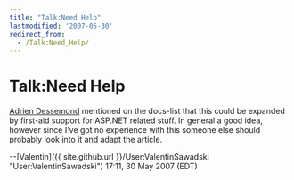 ```yaml
---
title: "Talk:Need Help"
lastmodified: '2007-05-30'
redirect_from:
  - /Talk:Need_Help/
---
```


Talk:Need Help
==============

[Adrien Dessemond](mailto:adrien.dessemond@softhome.net) mentioned on the docs-list that this could be expanded by first-aid support for ASP.NET related stuff. In general a good idea, however since I've got no experience with this someone else should probably look into it and adapt the article.

--[Valentin]({{ site.github.url }}/User:ValentinSawadski "User:ValentinSawadski") 17:11, 30 May 2007 (EDT)

